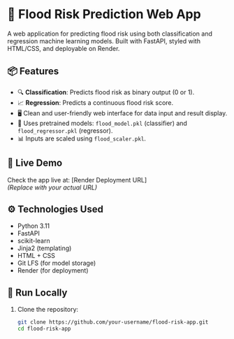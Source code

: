 # 🌊 Flood Risk Prediction Web App

A web application for predicting flood risk using both classification and regression machine learning models. Built with FastAPI, styled with HTML/CSS, and deployable on Render.

## 📦 Features

- 🔍 **Classification**: Predicts flood risk as binary output (0 or 1).
- 📈 **Regression**: Predicts a continuous flood risk score.
- 🖥️ Clean and user-friendly web interface for data input and result display.
- 🧠 Uses pretrained models: `flood_model.pkl` (classifier) and `flood_regressor.pkl` (regressor).
- 📊 Inputs are scaled using `flood_scaler.pkl`.

## 🚀 Live Demo

Check the app live at: [Render Deployment URL]  
_(Replace with your actual URL)_

## ⚙️ Technologies Used

- Python 3.11
- FastAPI
- scikit-learn
- Jinja2 (templating)
- HTML + CSS
- Git LFS (for model storage)
- Render (for deployment)

## 🧪 Run Locally

1. Clone the repository:

   ```bash
   git clone https://github.com/your-username/flood-risk-app.git
   cd flood-risk-app
